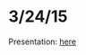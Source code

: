 # 3/24/15
Presentation: [here](https://cdn.rawgit.com/bakercs/about/101c73752be1befd4ef292da54f459912183db86/meetings/3/presentation.html)
